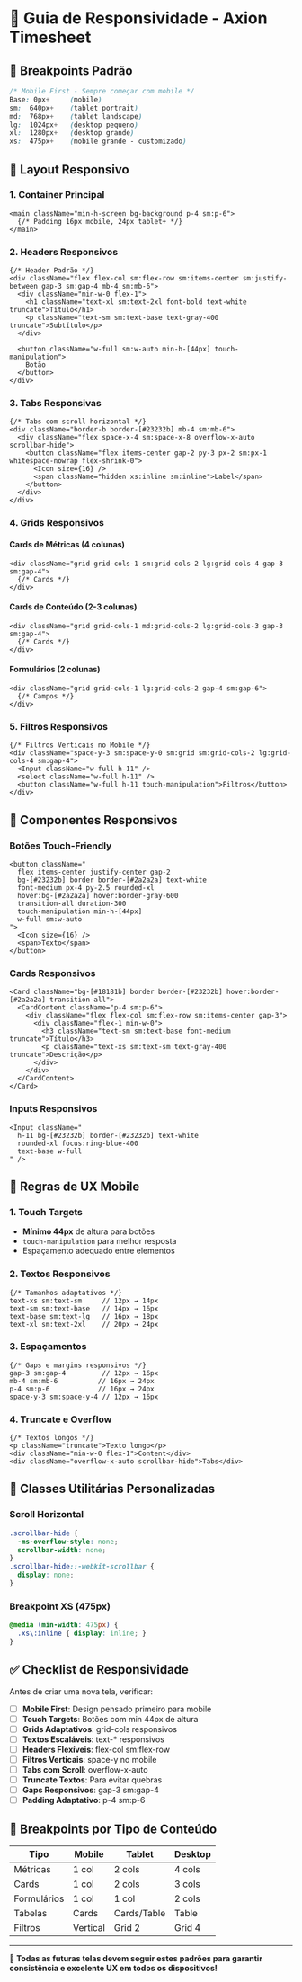# 📱 **Guia de Responsividade - Axion Timesheet**

## 🎯 **Breakpoints Padrão**

```css
/* Mobile First - Sempre começar com mobile */
Base: 0px+     (mobile)
sm:  640px+    (tablet portrait)
md:  768px+    (tablet landscape) 
lg:  1024px+   (desktop pequeno)
xl:  1280px+   (desktop grande)
xs:  475px+    (mobile grande - customizado)
```

## 📐 **Layout Responsivo**

### **1. Container Principal**
```tsx
<main className="min-h-screen bg-background p-4 sm:p-6">
  {/* Padding 16px mobile, 24px tablet+ */}
</main>
```

### **2. Headers Responsivos**
```tsx
{/* Header Padrão */}
<div className="flex flex-col sm:flex-row sm:items-center sm:justify-between gap-3 sm:gap-4 mb-4 sm:mb-6">
  <div className="min-w-0 flex-1">
    <h1 className="text-xl sm:text-2xl font-bold text-white truncate">Título</h1>
    <p className="text-sm sm:text-base text-gray-400 truncate">Subtítulo</p>
  </div>
  
  <button className="w-full sm:w-auto min-h-[44px] touch-manipulation">
    Botão
  </button>
</div>
```

### **3. Tabs Responsivas**
```tsx
{/* Tabs com scroll horizontal */}
<div className="border-b border-[#23232b] mb-4 sm:mb-6">
  <div className="flex space-x-4 sm:space-x-8 overflow-x-auto scrollbar-hide">
    <button className="flex items-center gap-2 py-3 px-2 sm:px-1 whitespace-nowrap flex-shrink-0">
      <Icon size={16} />
      <span className="hidden xs:inline sm:inline">Label</span>
    </button>
  </div>
</div>
```

### **4. Grids Responsivos**

#### **Cards de Métricas (4 colunas)**
```tsx
<div className="grid grid-cols-1 sm:grid-cols-2 lg:grid-cols-4 gap-3 sm:gap-4">
  {/* Cards */}
</div>
```

#### **Cards de Conteúdo (2-3 colunas)**
```tsx
<div className="grid grid-cols-1 md:grid-cols-2 lg:grid-cols-3 gap-3 sm:gap-4">
  {/* Cards */}
</div>
```

#### **Formulários (2 colunas)**
```tsx
<div className="grid grid-cols-1 lg:grid-cols-2 gap-4 sm:gap-6">
  {/* Campos */}
</div>
```

### **5. Filtros Responsivos**
```tsx
{/* Filtros Verticais no Mobile */}
<div className="space-y-3 sm:space-y-0 sm:grid sm:grid-cols-2 lg:grid-cols-4 sm:gap-4">
  <Input className="w-full h-11" />
  <select className="w-full h-11" />
  <button className="w-full h-11 touch-manipulation">Filtros</button>
</div>
```

## 🎨 **Componentes Responsivos**

### **Botões Touch-Friendly**
```tsx
<button className="
  flex items-center justify-center gap-2 
  bg-[#23232b] border border-[#2a2a2a] text-white 
  font-medium px-4 py-2.5 rounded-xl 
  hover:bg-[#2a2a2a] hover:border-gray-600 
  transition-all duration-300 
  touch-manipulation min-h-[44px] 
  w-full sm:w-auto
">
  <Icon size={16} />
  <span>Texto</span>
</button>
```

### **Cards Responsivos**
```tsx
<Card className="bg-[#18181b] border border-[#23232b] hover:border-[#2a2a2a] transition-all">
  <CardContent className="p-4 sm:p-6">
    <div className="flex flex-col sm:flex-row sm:items-center gap-3">
      <div className="flex-1 min-w-0">
        <h3 className="text-sm sm:text-base font-medium truncate">Título</h3>
        <p className="text-xs sm:text-sm text-gray-400 truncate">Descrição</p>
      </div>
    </div>
  </CardContent>
</Card>
```

### **Inputs Responsivos**
```tsx
<Input className="
  h-11 bg-[#23232b] border-[#23232b] text-white 
  rounded-xl focus:ring-blue-400 
  text-base w-full
" />
```

## 📝 **Regras de UX Mobile**

### **1. Touch Targets**
- **Mínimo 44px** de altura para botões
- `touch-manipulation` para melhor resposta
- Espaçamento adequado entre elementos

### **2. Textos Responsivos**
```tsx
{/* Tamanhos adaptativos */}
text-xs sm:text-sm     // 12px → 14px
text-sm sm:text-base   // 14px → 16px  
text-base sm:text-lg   // 16px → 18px
text-xl sm:text-2xl    // 20px → 24px
```

### **3. Espaçamentos**
```tsx
{/* Gaps e margins responsivos */}
gap-3 sm:gap-4         // 12px → 16px
mb-4 sm:mb-6          // 16px → 24px
p-4 sm:p-6            // 16px → 24px
space-y-3 sm:space-y-4 // 12px → 16px
```

### **4. Truncate e Overflow**
```tsx
{/* Textos longos */}
<p className="truncate">Texto longo</p>
<div className="min-w-0 flex-1">Content</div>
<div className="overflow-x-auto scrollbar-hide">Tabs</div>
```

## 🔧 **Classes Utilitárias Personalizadas**

### **Scroll Horizontal**
```css
.scrollbar-hide {
  -ms-overflow-style: none;
  scrollbar-width: none;
}
.scrollbar-hide::-webkit-scrollbar {
  display: none;
}
```

### **Breakpoint XS (475px)**
```css
@media (min-width: 475px) {
  .xs\:inline { display: inline; }
}
```

## ✅ **Checklist de Responsividade**

Antes de criar uma nova tela, verificar:

- [ ] **Mobile First**: Design pensado primeiro para mobile
- [ ] **Touch Targets**: Botões com min 44px de altura
- [ ] **Grids Adaptativos**: grid-cols responsivos
- [ ] **Textos Escaláveis**: text-* responsivos  
- [ ] **Headers Flexíveis**: flex-col sm:flex-row
- [ ] **Filtros Verticais**: space-y no mobile
- [ ] **Tabs com Scroll**: overflow-x-auto
- [ ] **Truncate Textos**: Para evitar quebras
- [ ] **Gaps Responsivos**: gap-3 sm:gap-4
- [ ] **Padding Adaptativo**: p-4 sm:p-6

## 🎯 **Breakpoints por Tipo de Conteúdo**

| Tipo | Mobile | Tablet | Desktop |
|------|--------|--------|---------|
| Métricas | 1 col | 2 cols | 4 cols |
| Cards | 1 col | 2 cols | 3 cols |
| Formulários | 1 col | 1 col | 2 cols |
| Tabelas | Cards | Cards/Table | Table |
| Filtros | Vertical | Grid 2 | Grid 4 |

---

**📱 Todas as futuras telas devem seguir estes padrões para garantir consistência e excelente UX em todos os dispositivos!** 
